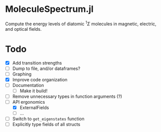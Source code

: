 # MoleculeSpectrum.jl

Compute the energy levels of diatomic ${}^{1} \Sigma$ molecules in magnetic, electric, and optical fields.

# Todo
- [x] Add transition strengths
- [ ] Dump to file, and/or dataframes?
- [ ] Graphing
- [x] Improve code organization
- [ ] Documentation
    - [ ] Make it build!
- [ ] Remove unnecessary types in function arguments (?)
- [ ] API ergonomics
    - [x] ExternalFields
    - [ ] ...
- [ ] Switch to `get_eigenstates` function
- [ ] Explicitly type fields of all structs